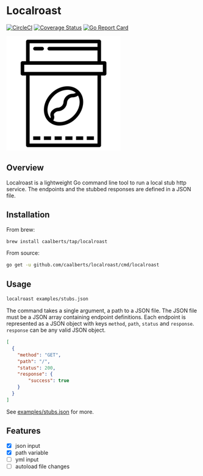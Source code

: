 # Localroast

[![CircleCI](https://circleci.com/gh/caalberts/localroast/tree/master.svg?style=svg)](https://circleci.com/gh/caalberts/localroast/tree/master)
[![Coverage Status](https://coveralls.io/repos/github/caalberts/localroast/badge.svg?branch=master)](https://coveralls.io/github/caalberts/localroast?branch=master)
[![Go Report Card](https://goreportcard.com/badge/github.com/caalberts/localroast)](https://goreportcard.com/report/github.com/caalberts/localroast)

![localroast](coffee.png)

## Overview

Localroast is a lightweight Go command line tool to run a local stub http service. The endpoints and the stubbed responses are defined in a JSON file.

## Installation

From brew:

```sh
brew install caalberts/tap/localroast
```

From source:

```sh
go get -u github.com/caalberts/localroast/cmd/localroast
```

## Usage

```sh
localroast examples/stubs.json
```

The command takes a single argument, a path to a JSON file. The JSON file must be a JSON array containing endpoint definitions. Each endpoint is represented as a JSON object with keys `method`, `path`, `status` and `response`. `response` can be any valid JSON object.
```json
[
  {
    "method": "GET",
    "path": "/",
    "status": 200,
    "response": {
        "success": true
    }
  }
]
```

See [examples/stubs.json](examples/stubs.json) for more.

## Features

- [x] json input
- [x] path variable
- [ ] yml input
- [ ] autoload file changes
